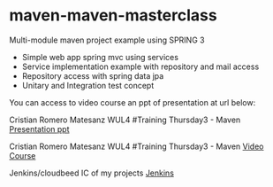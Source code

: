 maven-maven-masterclass
=======================

Multi-module maven project example using SPRING 3

- Simple web app spring mvc using services
- Service implementation example with repository and mail access
- Repository access with spring data jpa
- Unitary and Integration test concept

You can access to video course an ppt of presentation at url below:

Cristian Romero Matesanz WUL4 #Training Thursday3 - Maven [Presentation ppt](http://www.slideshare.net/cristianromeromatesanz/maven-31576343 "Cristian Romero Matesanz WUL4 #Training Thursday3 - Maven")

Cristian Romero Matesanz WUL4 #Training Thursday3 - Maven [Video Course](https://www.youtube.com/watch?v=kUxSyVCLcQI "Cristian Romero Matesanz WUL4 #Training Thursday3 - Maven")

Jenkins/cloudbeed IC of my projects [Jenkins](http://cristianprofile.ci.cloudbees.com "Cristian Romero Matesanz WUL4 #Training Thursday3 - Maven")
